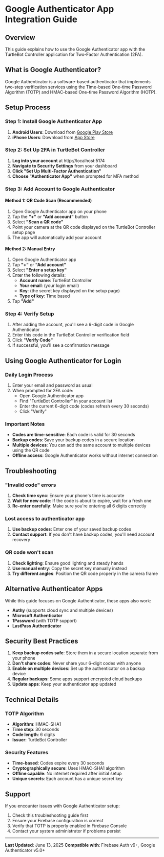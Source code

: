 # Google Authenticator App Integration Guide

## Overview

This guide explains how to use the Google Authenticator app with the TurtleBot Controller application for Two-Factor Authentication (2FA).

## What is Google Authenticator?

Google Authenticator is a software-based authenticator that implements two-step verification services using the Time-based One-time Password Algorithm (TOTP) and HMAC-based One-time Password Algorithm (HOTP).

## Setup Process

### Step 1: Install Google Authenticator App

1. **Android Users**: Download from [Google Play Store](https://play.google.com/store/apps/details?id=com.google.android.apps.authenticator2)
2. **iPhone Users**: Download from [App Store](https://apps.apple.com/us/app/google-authenticator/id388497605)

### Step 2: Set Up 2FA in TurtleBot Controller

1. **Log into your account** at http://localhost:5174
2. **Navigate to Security Settings** from your dashboard
3. **Click "Set Up Multi-Factor Authentication"**
4. **Choose "Authenticator App"** when prompted for MFA method

### Step 3: Add Account to Google Authenticator

#### Method 1: QR Code Scan (Recommended)

1. Open Google Authenticator app on your phone
2. Tap the **"+"** or **"Add account"** button
3. Select **"Scan a QR code"**
4. Point your camera at the QR code displayed on the TurtleBot Controller setup page
5. The app will automatically add your account

#### Method 2: Manual Entry

1. Open Google Authenticator app
2. Tap **"+"** or **"Add account"**
3. Select **"Enter a setup key"**
4. Enter the following details:
   - **Account name**: TurtleBot Controller
   - **Your email**: (your login email)
   - **Key**: (the secret key displayed on the setup page)
   - **Type of key**: Time based
5. Tap **"Add"**

### Step 4: Verify Setup

1. After adding the account, you'll see a 6-digit code in Google Authenticator
2. Enter this code in the TurtleBot Controller verification field
3. Click **"Verify Code"**
4. If successful, you'll see a confirmation message

## Using Google Authenticator for Login

### Daily Login Process

1. Enter your email and password as usual
2. When prompted for 2FA code:
   - Open Google Authenticator app
   - Find "TurtleBot Controller" in your account list
   - Enter the current 6-digit code (codes refresh every 30 seconds)
   - Click "Verify"

### Important Notes

- **Codes are time-sensitive**: Each code is valid for 30 seconds
- **Backup codes**: Save your backup codes in a secure location
- **Multiple devices**: You can add the same account to multiple devices using the QR code
- **Offline access**: Google Authenticator works without internet connection

## Troubleshooting

### "Invalid code" errors

1. **Check time sync**: Ensure your phone's time is accurate
2. **Wait for new code**: If the code is about to expire, wait for a fresh one
3. **Re-enter carefully**: Make sure you're entering all 6 digits correctly

### Lost access to authenticator app

1. **Use backup codes**: Enter one of your saved backup codes
2. **Contact support**: If you don't have backup codes, you'll need account recovery

### QR code won't scan

1. **Check lighting**: Ensure good lighting and steady hands
2. **Use manual entry**: Copy the secret key manually instead
3. **Try different angles**: Position the QR code properly in the camera frame

## Alternative Authenticator Apps

While this guide focuses on Google Authenticator, these apps also work:

- **Authy** (supports cloud sync and multiple devices)
- **Microsoft Authenticator**
- **1Password** (with TOTP support)
- **LastPass Authenticator**

## Security Best Practices

1. **Keep backup codes safe**: Store them in a secure location separate from your phone
2. **Don't share codes**: Never share your 6-digit codes with anyone
3. **Enable on multiple devices**: Set up the authenticator on a backup device
4. **Regular backups**: Some apps support encrypted cloud backups
5. **Update apps**: Keep your authenticator app updated

## Technical Details

### TOTP Algorithm

- **Algorithm**: HMAC-SHA1
- **Time step**: 30 seconds
- **Code length**: 6 digits
- **Issuer**: TurtleBot Controller

### Security Features

- **Time-based**: Codes expire every 30 seconds
- **Cryptographically secure**: Uses HMAC-SHA1 algorithm
- **Offline capable**: No internet required after initial setup
- **Unique secrets**: Each account has a unique secret key

## Support

If you encounter issues with Google Authenticator setup:

1. Check this troubleshooting guide first
2. Ensure your Firebase configuration is correct
3. Verify that TOTP is properly enabled in Firebase Console
4. Contact your system administrator if problems persist

---

**Last Updated**: June 13, 2025
**Compatible with**: Firebase Auth v9+, Google Authenticator v5.0+

